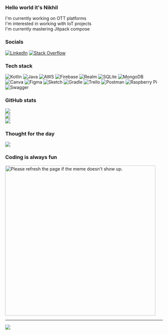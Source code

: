 ### Hello world it's Nikhil
I'm currently working on OTT platforms <br>I'm interested in working with IoT projects<br>I'm currently mastering Jitpack compose 


### Socials
[![LinkedIn](https://img.shields.io/badge/LinkedIn-%230077B5.svg?logo=linkedin&logoColor=white)](https://linkedin.com/in/nikhilcgopi) [![Stack Overflow](https://img.shields.io/badge/-Stackoverflow-FE7A16?logo=stack-overflow&logoColor=white)](https://stackoverflow.com/users/3038899) 

### Tech stack
![Kotlin](https://img.shields.io/badge/kotlin-%230095D5.svg?style=flat&logo=kotlin&logoColor=white) ![Java](https://img.shields.io/badge/java-%23ED8B00.svg?style=flat&logo=java&logoColor=white) ![AWS](https://img.shields.io/badge/AWS-%23FF9900.svg?style=flat&logo=amazon-aws&logoColor=white) ![Firebase](https://img.shields.io/badge/firebase-%23039BE5.svg?style=flat&logo=firebase) ![Realm](https://img.shields.io/badge/Realm-39477F?style=flat&logo=realm&logoColor=white) ![SQLite](https://img.shields.io/badge/sqlite-%2307405e.svg?style=flat&logo=sqlite&logoColor=white) ![MongoDB](https://img.shields.io/badge/MongoDB-%234ea94b.svg?style=flat&logo=mongodb&logoColor=white) ![Canva](https://img.shields.io/badge/Canva-%2300C4CC.svg?style=flat&logo=Canva&logoColor=white) 	![Figma](https://img.shields.io/badge/figma-%23F24E1E.svg?style=flat&logo=figma&logoColor=white) ![Sketch](https://img.shields.io/badge/Sketch-FFB387?style=flat&logo=sketch&logoColor=black) ![Gradle](https://img.shields.io/badge/Gradle-02303A.svg?style=flat&logo=Gradle&logoColor=white) ![Trello](https://img.shields.io/badge/Trello-%23026AA7.svg?style=flat&logo=Trello&logoColor=white) ![Postman](https://img.shields.io/badge/Postman-FF6C37?style=flat&logo=postman&logoColor=white) ![Raspberry Pi](https://img.shields.io/badge/-RaspberryPi-C51A4A?style=flat&logo=Raspberry-Pi) ![Swagger](https://img.shields.io/badge/-Swagger-%23Clojure?style=flat&logo=swagger&logoColor=white)
### GitHub stats
![](https://github-readme-stats.vercel.app/api?username=Nikhil-z&theme=dark&hide_border=false&include_all_commits=false&count_private=false)<br/>
![](https://github-readme-streak-stats.herokuapp.com/?user=Nikhil-z&theme=dark&hide_border=false)<br/>
![](https://github-readme-stats.vercel.app/api/top-langs/?username=Nikhil-z&theme=dark&hide_border=false&include_all_commits=false&count_private=false&layout=compact)

### Thought for the day
![](https://quotes-github-readme.vercel.app/api?type=horizontal&theme=tokyonight)

### Coding is always fun
<img src='https://troll-me.herokuapp.com/'  width="480px" title="Meme" alt="Please refresh the page if the meme doesn't show up.">

---
[![](https://visitcount.itsvg.in/api?id=Nikhil-z&icon=0&color=0)](https://visitcount.itsvg.in)
